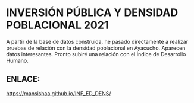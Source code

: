 # INVERSIÓN PÚBLICA Y DENSIDAD POBLACIONAL 2021

A partir de la base de datos construida, he pasado directamente a realizar pruebas de relación con la densidad poblacional en Ayacucho. Aparecen datos interesantes. Pronto subiré una relación con el Índice de Desarrollo Humano.

## ENLACE:

https://mansishaa.github.io/INF_ED_DENS/
